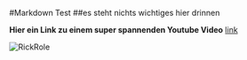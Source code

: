 #Markdown Test
##es steht nichts wichtiges hier drinnen

**Hier ein Link zu einem super spannenden Youtube Video**
[link](https://www.youtube.com/watch?v=dQw4w9WgXcQ)

![RickRole](https://user-images.githubusercontent.com/111045802/184091598-8b43c1d9-dfde-4402-97a8-c680489d62c4.png)
